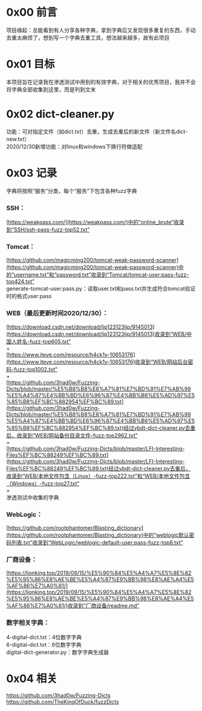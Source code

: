 # 0x00 前言
项目缘起：总能看到有人分享各种字典，拿到字典后又发现很多重复的东西，手动去重太麻烦了，想到写一个字典去重工具，想法越来越多，故有此项目

# 0x01 目标
本项目旨在记录我在渗透测试中用到的有效字典，对于相关的优秀项目，我并不会将字典全部收集到这里，而是列到文末

# 0x02 dict-cleaner.py
功能：可对指定文件（如dict.txt）去重，生成去重后的新文件（新文件名dict-new.txt）  
2020/12/30新增功能：对linux和windows下换行符做适配

# 0x03 记录
字典将按照“服务”分类，每个“服务”下包含各种fuzz字典

### SSH：
[https://weakpass.com/](https://weakpass.com/)中的“online_brute”收录到“SSH/ssh-pass-fuzz-top52.txt”

### Tomcat：
[https://github.com/magicming200/tomcat-weak-password-scanner](https://github.com/magicming200/tomcat-weak-password-scanner)中的“username.txt”和“password.txt”收录到“Tomcat/tomcat-user:pass-fuzz-top424.txt”  
generate-tomcat-user:pass.py：读取user.txt和pass.txt并生成符合tomcat验证时的格式user:pass

### WEB（最后更新时间2020/12/30）：
[https://download.csdn.net/download/ljp123123ljp/9145013](https://download.csdn.net/download/ljp123123ljp/9145013)收录到“WEB/中国人姓名-fuzz-top605.txt”  
+  
[https://www.iteye.com/resource/h4ck1y-10653176](https://www.iteye.com/resource/h4ck1y-10653176)收录到“WEB/网站后台密码-fuzz-top1002.txt”  
+  
[https://github.com/3had0w/Fuzzing-Dicts/blob/master/%E5%B8%B8%E8%A7%81%E7%BD%91%E7%AB%99%E5%A4%87%E4%BB%BD%E6%96%87%E4%BB%B6%E5%AD%97%E5%85%B8%EF%BC%882954%EF%BC%89.txt](https://github.com/3had0w/Fuzzing-Dicts/blob/master/%E5%B8%B8%E8%A7%81%E7%BD%91%E7%AB%99%E5%A4%87%E4%BB%BD%E6%96%87%E4%BB%B6%E5%AD%97%E5%85%B8%EF%BC%882954%EF%BC%89.txt)经过ybdt-dict-cleaner.py去重后，收录到“WEB/网站备份目录文件-fuzz-top2962.txt”  
+  
[https://github.com/3had0w/Fuzzing-Dicts/blob/master/LFI-Interesting-Files%EF%BC%88249%EF%BC%89.txt](https://github.com/3had0w/Fuzzing-Dicts/blob/master/LFI-Interesting-Files%EF%BC%88249%EF%BC%89.txt)经过ybdt-dict-cleaner.py去重后，收录到“WEB/本地文件包含（Linux）-fuzz-top222.txt”和“WEB/本地文件包含（Windows）-fuzz-top27.txt”  
+  
渗透测试中收集的字典

### WebLogic：
[https://github.com/rootphantomer/Blasting_dictionary](https://github.com/rootphantomer/Blasting_dictionary)中的“weblogic默认密码列表.txt”收录到“WebLogic/weblogic-default-user:pass-fuzz-top8.txt”

### 厂商设备：
[https://lionking.top/2019/09/15/%E5%90%84%E5%A4%A7%E5%8E%82%E5%95%86%E8%AE%BE%E5%A4%87%E9%BB%98%E8%AE%A4%E5%AF%86%E7%A0%81/](https://lionking.top/2019/09/15/%E5%90%84%E5%A4%A7%E5%8E%82%E5%95%86%E8%AE%BE%E5%A4%87%E9%BB%98%E8%AE%A4%E5%AF%86%E7%A0%81/)收录到“厂商设备/readme.md”

### 数字相关字典：
4-digital-dict.txt：4位数字字典  
6-digital-dict.txt：6位数字字典  
digital-dict-generator.py：数字字典生成器

# 0x04 相关
https://github.com/3had0w/Fuzzing-Dicts  
https://github.com/TheKingOfDuck/fuzzDicts
